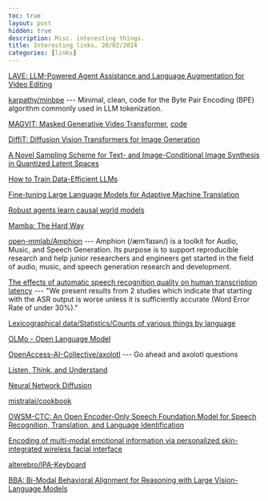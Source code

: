 ```yaml
---
toc: true
layout: post
hidden: true
description: Misc. interesting things.
title: Interesting links, 20/02/2024
categories: [links]
---
```


[LAVE: LLM-Powered Agent Assistance and Language Augmentation for Video Editing](https://arxiv.org/abs/2402.10294)

[karpathy/minbpe](https://github.com/karpathy/minbpe) --- Minimal, clean, code for the Byte Pair Encoding (BPE) algorithm commonly used in LLM tokenization.

[MAGVIT: Masked Generative Video Transformer](https://arxiv.org/abs/2212.05199),
[code](https://github.com/google-research/magvit)

[DiffiT: Diffusion Vision Transformers for Image Generation](https://arxiv.org/abs/2312.02139)

[A Novel Sampling Scheme for Text- and Image-Conditional Image Synthesis in Quantized Latent Spaces](https://arxiv.org/abs/2211.07292)

[How to Train Data-Efficient LLMs](https://arxiv.org/abs/2402.09668)

[Fine-tuning Large Language Models for Adaptive Machine Translation](https://arxiv.org/abs/2312.12740)

[Robust agents learn causal world models](https://arxiv.org/abs/2402.10877)

[Mamba: The Hard Way](https://srush.github.io/annotated-mamba/hard.html)

[open-mmlab/Amphion](https://github.com/open-mmlab/Amphion) --- Amphion (/æmˈfaɪən/) is a toolkit for Audio, Music, and Speech Generation. Its purpose is to support reproducible research and help junior researchers and engineers get started in the field of audio, music, and speech generation research and development.

[The effects of automatic speech recognition quality on human transcription latency](https://dl.acm.org/doi/10.1145/2899475.2899478) --- "We present results from 2 studies which indicate that starting with the ASR output is worse unless it is sufficiently accurate (Word Error Rate of under 30%)."

[Lexicographical data/Statistics/Counts of various things by language](https://www.wikidata.org/wiki/Wikidata:Lexicographical_data/Statistics/Counts_of_various_things_by_language)

[OLMo - Open Language Model](https://blog.allenai.org/olmo-open-language-model-87ccfc95f580)

[OpenAccess-AI-Collective/axolotl](https://github.com/OpenAccess-AI-Collective/axolotl) --- Go ahead and axolotl questions

[Listen, Think, and Understand](https://arxiv.org/abs/2305.10790)

[Neural Network Diffusion](https://arxiv.org/abs/2402.13144)

[mistralai/cookbook](https://github.com/mistralai/cookbook)

[OWSM-CTC: An Open Encoder-Only Speech Foundation Model for Speech Recognition, Translation, and Language Identification](https://arxiv.org/abs/2402.12654)

[Encoding of multi-modal emotional information via personalized skin-integrated wireless facial interface](https://www.nature.com/articles/s41467-023-44673-2)

[alterebro/IPA-Keyboard](https://github.com/alterebro/IPA-Keyboard)

[BBA: Bi-Modal Behavioral Alignment for Reasoning with Large Vision-Language Models](https://arxiv.org/abs/2402.13577)

